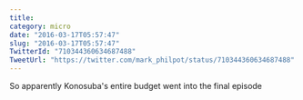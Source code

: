```yaml
---
title: 
category: micro
date: "2016-03-17T05:57:47"
slug: "2016-03-17T05:57:47"
TwitterId: "710344360634687488"
TweetUrl: "https://twitter.com/mark_philpot/status/710344360634687488"
---
```


So apparently Konosuba's entire budget went into the final episode
